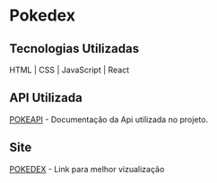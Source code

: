 # Pokedex

## Tecnologias Utilizadas

HTML | CSS | JavaScript | React

## API Utilizada
[POKEAPI](https://pokeapi.co/docs/v2) - Documentação da Api utilizada no projeto.

## Site

[POKEDEX](https://pokedex-7byc.onrender.com/) - Link para melhor vizualização
